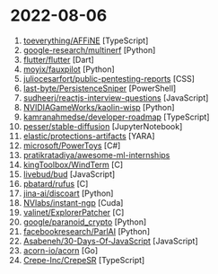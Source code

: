 # 2022-08-06

1. [toeverything/AFFiNE](https://github.com/toeverything/AFFiNE "There can be more than Notion and Miro. Affine is a next-gen knowledge base that brings planning, sorting and creating all together. Privacy first, open-source, customizable and ready to use.") [TypeScript]
2. [google-research/multinerf](https://github.com/google-research/multinerf "A Code Release for Mip-NeRF 360, Ref-NeRF, and RawNeRF") [Python]
3. [flutter/flutter](https://github.com/flutter/flutter "Flutter makes it easy and fast to build beautiful apps for mobile and beyond") [Dart]
4. [moyix/fauxpilot](https://github.com/moyix/fauxpilot "FauxPilot - an open-source GitHub Copilot server") [Python]
5. [juliocesarfort/public-pentesting-reports](https://github.com/juliocesarfort/public-pentesting-reports "Curated list of public penetration test reports released by several consulting firms and academic security groups") [CSS]
6. [last-byte/PersistenceSniper](https://github.com/last-byte/PersistenceSniper "Powershell script that can be used by Blue Teams, Incident Responders and System Administrators to hunt persistences implanted in Windows machines.") [PowerShell]
7. [sudheerj/reactjs-interview-questions](https://github.com/sudheerj/reactjs-interview-questions "List of top 500 ReactJS Interview Questions & Answers....Coding exercise questions are coming soon!!") [JavaScript]
8. [NVIDIAGameWorks/kaolin-wisp](https://github.com/NVIDIAGameWorks/kaolin-wisp "NVIDIA Kaolin Wisp is a PyTorch library powered by NVIDIA Kaolin Core to work with neural fields (including NeRFs, NGLOD, instant-ngp and VQAD).") [Python]
9. [kamranahmedse/developer-roadmap](https://github.com/kamranahmedse/developer-roadmap "Roadmap to becoming a developer in 2022") [TypeScript]
10. [pesser/stable-diffusion](https://github.com/pesser/stable-diffusion "") [JupyterNotebook]
11. [elastic/protections-artifacts](https://github.com/elastic/protections-artifacts "Elastic Security detection content for Endpoint") [YARA]
12. [microsoft/PowerToys](https://github.com/microsoft/PowerToys "Windows system utilities to maximize productivity") [C#]
13. [pratikratadiya/awesome-ml-internships](https://github.com/pratikratadiya/awesome-ml-internships "List of companies offering Machine learning and Data Science internships") 
14. [kingToolbox/WindTerm](https://github.com/kingToolbox/WindTerm "A professional cross-platform SSH/Sftp/Shell/Telnet/Serial terminal.") [C]
15. [livebud/bud](https://github.com/livebud/bud "The Full-Stack Web Framework for Go") [JavaScript]
16. [pbatard/rufus](https://github.com/pbatard/rufus "The Reliable USB Formatting Utility") [C]
17. [jina-ai/discoart](https://github.com/jina-ai/discoart "Create Disco Diffusion artworks in one line") [Python]
18. [NVlabs/instant-ngp](https://github.com/NVlabs/instant-ngp "Instant neural graphics primitives: lightning fast NeRF and more") [Cuda]
19. [valinet/ExplorerPatcher](https://github.com/valinet/ExplorerPatcher "This project aims to enhance the working environment on Windows") [C]
20. [google/paranoid_crypto](https://github.com/google/paranoid_crypto "") [Python]
21. [facebookresearch/ParlAI](https://github.com/facebookresearch/ParlAI "A framework for training and evaluating AI models on a variety of openly available dialogue datasets.") [Python]
22. [Asabeneh/30-Days-Of-JavaScript](https://github.com/Asabeneh/30-Days-Of-JavaScript "30 days of JavaScript programming challenge is a step-by-step guide to learn JavaScript programming language in 30 days. This challenge may take more than 100 days, please just follow your own pace.") [JavaScript]
23. [acorn-io/acorn](https://github.com/acorn-io/acorn "A simple application deployment framework for Kubernetes") [Go]
24. [Crepe-Inc/CrepeSR](https://github.com/Crepe-Inc/CrepeSR "SR") [TypeScript]

